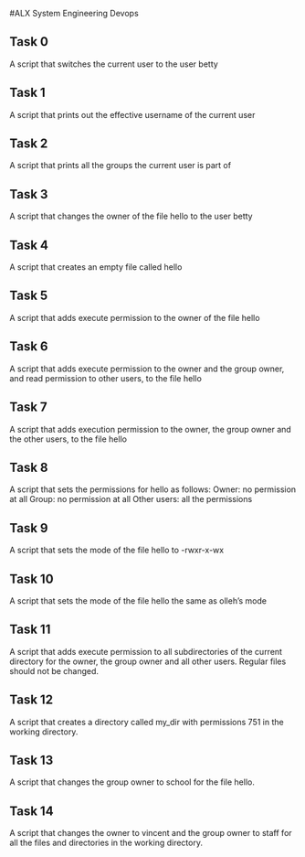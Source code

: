 #ALX System Engineering Devops

## Task 0
A script that switches the current user to the user betty

## Task 1
A script that prints out the effective username of the current user

## Task 2
A script that prints all the groups the current user is part of

## Task 3
A script that changes the owner of the file hello to the user betty

## Task 4
A script that creates an empty file called hello

## Task 5
A script that adds execute permission to the owner of the file hello

## Task 6
A script that adds execute permission to the owner and the group owner, and read permission to other users, to the file hello

## Task 7
A script that adds execution permission to the owner, the group owner and the other users, to the file hello

## Task 8
A script that sets the permissions for hello as follows:
	Owner: no permission at all
	Group: no permission at all
	Other users: all the permissions

## Task 9
A script that sets the mode of the file hello to -rwxr-x-wx

## Task 10
A script that sets the mode of the file hello the same as olleh’s mode

## Task 11
A script that adds execute permission to all subdirectories of the current directory for the owner, the group owner and all other users. Regular files should not be changed.

## Task 12
A script that creates a directory called my_dir with permissions 751 in the working directory.

## Task 13
A script that changes the group owner to school for the file hello.

## Task 14
A script that changes the owner to vincent and the group owner to staff for all the files and directories in the working directory.
